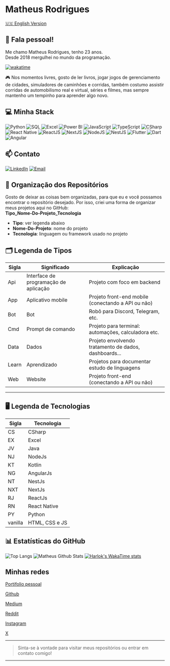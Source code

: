 # Matheus Rodrigues


[🇺🇸 English Version](https://github.com/MatheusRodri/MatheusRodri/blob/master/README_ENG.md)


## 👋 Fala pessoal!

Me chamo Matheus Rodrigues, tenho 23 anos.  
Desde 2018 mergulhei no mundo da programação.

[![wakatime](https://wakatime.com/badge/user/13aa3a18-4e3a-4824-a7b7-3c8db8d38a14.svg)](https://wakatime.com/@13aa3a18-4e3a-4824-a7b7-3c8db8d38a14)


🎮 Nos momentos livres, gosto de ler livros, jogar jogos de gerenciamento de cidades, simuladores de caminhões e corridas, também costumo assistir corridas de automobilismo real e virtual, séries e filmes, mas sempre mantenho um tempinho para aprender algo novo.

## 💻 Minha Stack

![Python](https://img.shields.io/badge/Python-3776AB?logo=python&logoColor=white)
![SQL](https://img.shields.io/badge/SQL-336791?logo=postgresql&logoColor=white)
![Excel](https://img.shields.io/badge/Excel-217346?logo=microsoft-excel&logoColor=white)
![Power BI](https://img.shields.io/badge/Power%20BI-F2C811?logo=powerbi&logoColor=black)
![JavaScript](https://img.shields.io/badge/JavaScript-323330?logo=javascript&logoColor=F7DF1E)
![TypeScript](https://img.shields.io/badge/TypeScript-007ACC?logo=typescript&logoColor=white)
![CSharp](https://img.shields.io/badge/CSharp-239120?logo=csharp&logoColor=white)
![React Native](https://img.shields.io/badge/React%20Native-20232A?logo=react&logoColor=61DAFB)
![ReactJS](https://img.shields.io/badge/React-20232A?logo=react&logoColor=61DAFB)
![NextJS](https://img.shields.io/badge/Next.js-000?logo=nextdotjs&logoColor=white)
![NodeJS](https://img.shields.io/badge/Node.js-339933?logo=nodedotjs&logoColor=white)
![NestJS](https://img.shields.io/badge/NestJS-E0234E?logo=nestjs&logoColor=white)
![Flutter](https://img.shields.io/badge/Flutter-02569B?logo=flutter&logoColor=white)
![Dart](https://img.shields.io/badge/Dart-0175C2?logo=dart&logoColor=white)
![Angular](https://img.shields.io/badge/Angular-DD0031?logo=angular&logoColor=white)

## 📫 Contato

[![LinkedIn](https://img.shields.io/badge/LinkedIn-blue?logo=linkedin&logoColor=white)](https://www.linkedin.com/in/matheus-rodrigues-mrj)
[![Email](https://img.shields.io/badge/Email-red?logo=gmail&logoColor=white)](mailto:matheus.rj25@hotmail.com)


## 📁 Organização dos Repositórios

Gosto de deixar as coisas bem organizadas, para que eu e você possamos encontrar o repositório desejado. Por isso, criei uma forma de organizar meus projetos aqui no GitHub:  
**Tipo_Nome-Do-Projeto_Tecnologia**

- **Tipo**: ver legenda abaixo
- **Nome-Do-Projeto**: nome do projeto
- **Tecnologia**: linguagem ou framework usado no projeto


## 🗂️ Legenda de Tipos

| Sigla | Significado                           | Explicação                                            |
|-------|---------------------------------------|-------------------------------------------------------|
| Api   | Interface de programação de aplicação | Projeto com foco em backend                           |
| App   | Aplicativo mobile                     | Projeto front-end mobile (conectando a API ou não)    |
| Bot   | Bot                                   | Robô para Discord, Telegram, etc.                     |
| Cmd   | Prompt de comando                     | Projeto para terminal: automações, calculadora etc.   |
| Data  | Dados                                 | Projeto envolvendo tratamento de dados, dashboards... |
| Learn | Aprendizado                           | Projetos para documentar estudo de linguagens         |
| Web   | Website                               | Projeto front-end (conectando a API ou não)           |

--- 
## 🖥️ Legenda de Tecnologias

| Sigla     | Tecnologia         |
|-----------|--------------------|
| CS        | CSharp             |
| EX        | Excel              |
| JV        | Java               |
| NJ        | NodeJs             |
| KT        | Kotlin             |
| NG        | AngularJs          |
| NT        | NestJs             |
| NXT       | NextJs             |
| RJ        | ReactJs            |
| RN        | React Native       |
| PY        | Python             |
| vanilla   | HTML, CSS e JS     |


## 📊 Estatísticas do GitHub

![Top Langs](https://github-readme-stats.vercel.app/api/top-langs/?username=matheusrodri&layout=compact&langs_count=7&theme=dark)
![Matheus Github Stats](https://github-readme-stats.vercel.app/api?username=matheusrodri&show_icons=true&theme=dark)
[![Harlok's WakaTime stats](https://github-readme-stats.vercel.app/api/wakatime?username=matheusrodri&theme=dark)](https://github.com/anuraghazra/github-readme-stats)


## Minhas redes

[Portifolio pessoal](https://portfolio.techmatheus.com/)

[Github](https://github.com/MatheusRodri)

[Medium](https://medium.com/@techmatheus)

[Reddit](https://www.reddit.com/user/techmatheus/)

[Instagram](https://www.instagram.com/otechmatheus/)

[X](https://x.com/OTechMatheus)


---

> Sinta-se à vontade para visitar meus repositórios ou entrar em contato comigo!

---